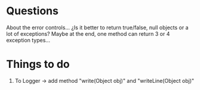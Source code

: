 # Questions

About the error controls... ¿Is it better to return true/false, null objects or a lot of exceptions? Maybe at the end, one method can return 3 or 4 exception types...

# Things to do

1. To Logger -> add method "write(Object obj)" and "writeLine(Object obj)"